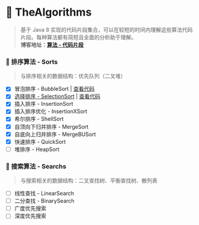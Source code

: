 # 🤔 TheAlgorithms
> 基于 Java 8 实现的代码片段集合，可以在较短的时间内理解这些算法代码片段。每种算法都有简短且全面的分析助于理解。<br/>**博客地址：[算法 - 代码片段](http://www.lxiaocode.com/%E7%AE%97%E6%B3%95%20-%20%E4%BB%A3%E7%A0%81%E7%89%87%E6%AE%B5/)** 

### 🦊 排序算法 - Sorts
> 与排序相关的数据结构：优先队列（二叉堆）

- [x] 冒泡排序 - BubbleSort | [查看代码](https://github.com/lxiaocode/TheAlgorithms/blob/main/src/main/java/com/lxiaocode/algorithms/sorts/BubbleSort.java)
- [x] [选择排序 - SelectionSort](https://github.com/lxiaocode/TheAlgorithms/blob/main/doc/sorts/SelectSort.md) | [查看代码](https://github.com/lxiaocode/TheAlgorithms/blob/main/src/main/java/com/lxiaocode/algorithms/sorts/SelectionSort.java)
- [x] 插入排序 - InsertionSort
- [x] 插入排序优化 - InsertionXSort
- [x] 希尔排序 - ShellSort
- [x] 自顶向下归并排序 - MergeSort
- [x] 自底向上归并排序 - MergeBUSort
- [x] 快速排序 - QuickSort
- [ ] 堆排序 - HeapSort

### 🦁 搜索算法 - Searchs
> 与搜索相关的数据结构：二叉查找树、平衡查找树、散列表

- [ ] 线性查找 - LinearSearch
- [ ] 二分查找 - BinarySearch
- [ ] 广度优先搜索
- [ ] 深度优先搜索
